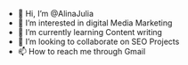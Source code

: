 - 👋 Hi, I’m @AlinaJulia
- 👀 I’m interested in digital Media Marketing
- 🌱 I’m currently learning Content writing
- 💞️ I’m looking to collaborate on SEO Projects
- 📫 How to reach me through Gmail
